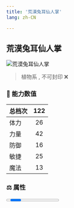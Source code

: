 ```yaml
---
title: '荒漠兔耳仙人掌'
lang: zh-CN

---
```


<RouterBack />

## 荒漠兔耳仙人掌

![荒漠兔耳仙人掌](https://user-images.githubusercontent.com/78347270/115957211-08408900-a53c-11eb-8551-2e4ed43be711.gif) 

> 植物系 , 不可封印 :x:


### 💪 能力数值

| 总档次       | 122            |
| :----------- |:-------------:|
| 体力      | 26   <Stars :number="2.5" />  |
| 力量      | 42   <Stars :number="4" />  |
| 防御      | 16   <Stars :number="1.5" />  | 
| 敏捷      | 25  <Stars :number="2.5" />  | 
| 魔法      | 13  <Stars :number="1.5" />   | 


### ⚖️ 属性


<Progress earth :number="0" />

<Progress water :number="0" />

<Progress fire :number="5" />

<Progress wind :number="5" />

### ✨ 技能栏 <Strong>8个</Strong>

- 攻击
- 防御

### 👶 1级出现点

- 无






